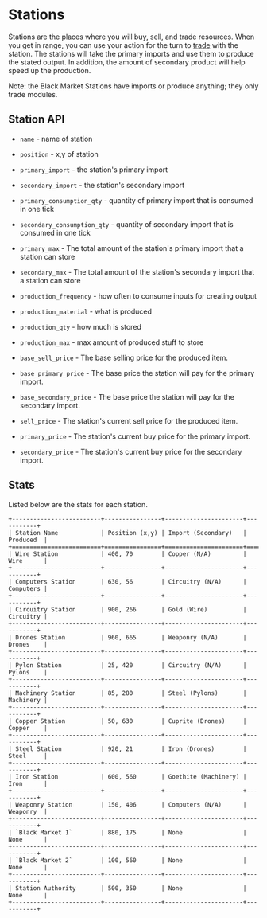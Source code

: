 # Stations

Stations are the places where you will buy, sell, and trade resources. When you get in range, you can 
use your action for the turn to [trade](trading.html) with the station.
The stations will take the primary imports and use them to produce the stated output.
In addition, the amount of secondary product will help speed up the production.

Note: the Black Market Stations have imports or produce anything; they only trade modules.

[](_static/simple_station.png)
## Station API

- `name` - name of station
- `position` - x,y of station

- `primary_import` - the station's primary import
- `secondary_import` - the station's secondary import
- `primary_consumption_qty` - quantity of primary import that is consumed in one tick
- `secondary_consumption_qty` - quantity of secondary import that is consumed in one tick
- `primary_max` - The total amount of the station's primary import that a station can store
- `secondary_max` - The total amount of the station's secondary import that a station can store

- `production_frequency` - how often to consume inputs for creating output
- `production_material` - what is produced
- `production_qty` - how much is stored
- `production_max` - max amount of produced stuff to store

- `base_sell_price` - The base selling price for the produced item.
- `base_primary_price` - The base price the station will pay for the primary import.
- `base_secondary_price` - The base price the station will pay for the secondary import.

- `sell_price` - The station's current sell price for the produced item.
- `primary_price` - The station's current buy price for the primary import.
- `secondary_price` - The station's current buy price for the secondary import.

## Stats

Listed below are the stats for each station.
```
+-------------------------+----------------+----------------------+-----------+
| Station Name            | Position (x,y) | Import (Secondary)   | Produced  |
+=========================+================+======================+===========+
| Wire Station            | 400, 70        | Copper (N/A)         | Wire      |
+-------------------------+----------------+----------------------+-----------+
| Computers Station       | 630, 56        | Circuitry (N/A)      | Computers | 
+-------------------------+----------------+----------------------+-----------+
| Circuitry Station       | 900, 266       | Gold (Wire)          | Circuitry | 
+-------------------------+----------------+----------------------+-----------+
| Drones Station          | 960, 665       | Weaponry (N/A)       | Drones    |
+-------------------------+----------------+----------------------+-----------+
| Pylon Station           | 25, 420        | Circuitry (N/A)      | Pylons    | 
+-------------------------+----------------+----------------------+-----------+
| Machinery Station       | 85, 280        | Steel (Pylons)       | Machinery | 
+-------------------------+----------------+----------------------+-----------+
| Copper Station          | 50, 630        | Cuprite (Drones)     | Copper    |
+-------------------------+----------------+----------------------+-----------+
| Steel Station           | 920, 21        | Iron (Drones)        | Steel     |
+-------------------------+----------------+----------------------+-----------+
| Iron Station            | 600, 560       | Goethite (Machinery) | Iron      | 
+-------------------------+----------------+----------------------+-----------+
| Weaponry Station        | 150, 406       | Computers (N/A)      | Weaponry  | 
+-------------------------+----------------+----------------------+-----------+
| `Black Market 1`        | 880, 175       | None                 | None      | 
+-------------------------+----------------+----------------------+-----------+
| `Black Market 2`        | 100, 560       | None                 | None      | 
+-------------------------+----------------+----------------------+-----------+
| Station Authority       | 500, 350       | None                 | None      |
+-------------------------+----------------+----------------------+-----------+
```

